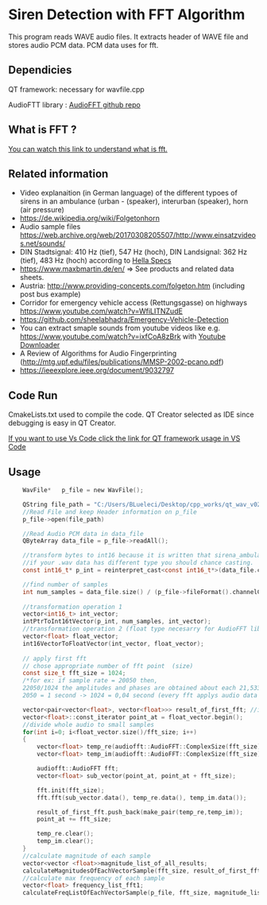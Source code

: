 # Siren Detection with FFT Algorithm

This program reads WAVE audio files. It extracts header of WAVE file and stores audio PCM data. PCM data uses for fft.
## Dependicies

QT framework: necessary for wavfile.cpp

 AudioFTT library : [AudioFFT github repo](https://github.com/HiFi-LoFi/AudioFFT/)

## What is FFT ?

[You can watch this link to understand what is fft.](https://www.youtube.com/watch?v=spUNpyF58BY)

## Related information
- Video explanaition (in German language) of the different typoes of sirens in an ambulance (urban - (speaker), interurban (speaker), horn (air pressure)
- https://de.wikipedia.org/wiki/Folgetonhorn
- Audio sample files https://web.archive.org/web/20170308205507/http://www.einsatzvideos.net/sounds/
- DIN Stadtsignal: 410 Hz (tief), 547 Hz (hoch), DIN Landsignal: 362 Hz (tief), 483 Hz (hoch) according to [Hella Specs](https://hella.trustpb.de/soe/sites/default/files/downloads/Technische_Merkblaetter_Dachbalken_Informationen_RTK_VE.pdf)
- https://www.maxbmartin.de/en/ => See products and related data sheets.
- Austria: http://www.providing-concepts.com/folgeton.htm (including post bus example)
- Corridor for emergency vehicle access (Rettungsgasse) on highways https://www.youtube.com/watch?v=WfiLITNZudE
- https://github.com/sheelabhadra/Emergency-Vehicle-Detection
- You can extract smaple sounds from youtube videos like e.g. https://www.youtube.com/watch?v=ixfCoA8zBrk with [Youtube Downloader](https://github.com/ytdl-org/youtube-dl)
- A Review of Algorithms for Audio Fingerprinting (http://mtg.upf.edu/files/publications/MMSP-2002-pcano.pdf)
- https://ieeexplore.ieee.org/document/9032797


## Code Run

CmakeLists.txt used to compile the code. QT Creator selected as IDE since debugging is easy in QT Creator.

[If you want to use Vs Code click the link for QT framework usage in VS Code](https://www.kdab.com/using-visual-studio-code-for-qt-apps-pt-1/)

## Usage

```c
	WavFile*   p_file = new WavFile();

	QString file_path = "C:/Users/BLueleci/Desktop/cpp_works/qt_wav_v02/sirena_ambulanza.wav";
	//Read File and keep Header information on p_file
	p_file->open(file_path)

	//Read Audio PCM data in data_file
	QByteArray data_file = p_file->readAll();

    //transform bytes to int16 because it is written that sirena_ambulanza.wav data is 16 bit
	//if your .wav data has different type you should chance casting.
    const int16_t* p_int = reinterpret_cast<const int16_t*>(data_file.constData());

	//find number of samples
    int num_samples = data_file.size() / (p_file->fileFormat().channelCount()* p_file->fileFormat().sampleSize() / 8);
	
	//transformation operation 1
	vector<int16_t> int_vector;
    intPtrToInt16tVector(p_int, num_samples, int_vector);
	//transformation operation 2 (float type necesarry for AudioFFT library)
    vector<float> float_vector;
    int16VectorToFloatVector(int_vector, float_vector);
	
	// apply first fft
	// chose appropriate number of fft point  (size)
    const size_t fft_size = 1024;
    /*for ex: if sample rate = 20050 then,
    22050/1024 the amplitudes and phases are obtained about each 21,533203125 Hz bandwidth.
    2050 = 1 second -> 1024 = 0,04 second (every fft applys audio data array of 0,04 second)*/

    vector<pair<vector<float>, vector<float>>> result_of_first_fft; //it holds the output of real and imaginary data
    vector<float>::const_iterator point_at = float_vector.begin();
	//divide whole audio to small samples
    for(int i=0; i<float_vector.size()/fft_size; i++)
    {
        vector<float> temp_re(audiofft::AudioFFT::ComplexSize(fft_size));
        vector<float> temp_im(audiofft::AudioFFT::ComplexSize(fft_size));

        audiofft::AudioFFT fft;
        vector<float> sub_vector(point_at, point_at + fft_size);

        fft.init(fft_size);
        fft.fft(sub_vector.data(), temp_re.data(), temp_im.data());

        result_of_first_fft.push_back(make_pair(temp_re,temp_im));
        point_at += fft_size;

        temp_re.clear();
        temp_im.clear();
    }
	//calculate magnitude of each sample
    vector<vector <float>>magnitude_list_of_all_results;
    calculateMagnitudesOfEachVectorSample(fft_size, result_of_first_fft, magnitude_list_of_all_results);
	//calculate max frequency of each sample
    vector<float> frequency_list_fft1;
    calculateFreqListOfEachVectorSample(p_file, fft_size, magnitude_list_of_all_results, frequency_list_fft1);

```

